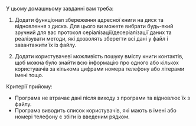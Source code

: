 У цьому домашньому завданні вам треба:

1. Додати функціонал збереження адресної книги на диск та відновлення з диска. Для цього ви можете вибрати будь-який зручний для вас протокол серіалізації/десеріалізації даних та реалізувати методи, які дозволять зберегти всі дані у файл і завантажити їх із файлу.

2. Додати користувачеві можливість пошуку вмісту книги контактів, щоб можна було знайти всю інформацію про одного або кількох користувачів за кількома цифрами номера телефону або літерами імені тощо.

Критерії прийому:

- Програма не втрачає дані після виходу з програми та відновлює їх з файлу.
- Програма виводить список користувачів, які мають в імені або номері телефону є збіги із введеним рядком.